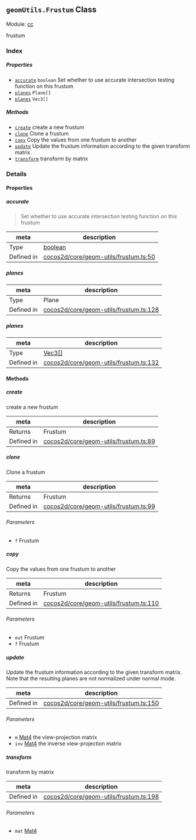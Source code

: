 ## `geomUtils.Frustum` Class



Module: [cc](../modules/cc.md)


frustum



### Index

##### Properties

  - [`accurate`](#accurate) `boolean` Set whether to use accurate intersection testing function on this frustum
  - [`planes`](#planes) `Plane[]` 
  - [`planes`](#planes) `Vec3[]` 



##### Methods

  - [`create`](#create) create a new frustum
  - [`clone`](#clone) Clone a frustum
  - [`copy`](#copy) Copy the values from one frustum to another
  - [`update`](#update) Update the frustum information according to the given transform matrix.
  - [`transform`](#transform) transform by matrix



### Details


#### Properties


##### accurate

> Set whether to use accurate intersection testing function on this frustum

| meta | description |
|------|-------------|
| Type | <a href="https://developer.mozilla.org/en/JavaScript/Reference/Global_Objects/Boolean" class="crosslink external" target="_blank">boolean</a> |
| Defined in | [cocos2d/core/geom-utils/frustum.ts:50](https://github.com/cocos-creator/engine/blob/ed2b039b9aa8396d7da1c8c1149f41269733e8fd/cocos2d/core/geom-utils/frustum.ts#L50) |



##### planes

> 

| meta | description |
|------|-------------|
| Type | Plane |
| Defined in | [cocos2d/core/geom-utils/frustum.ts:128](https://github.com/cocos-creator/engine/blob/ed2b039b9aa8396d7da1c8c1149f41269733e8fd/cocos2d/core/geom-utils/frustum.ts#L128) |



##### planes

> 

| meta | description |
|------|-------------|
| Type | <a href="../classes/Vec3.html" class="crosslink">Vec3[]</a> |
| Defined in | [cocos2d/core/geom-utils/frustum.ts:132](https://github.com/cocos-creator/engine/blob/ed2b039b9aa8396d7da1c8c1149f41269733e8fd/cocos2d/core/geom-utils/frustum.ts#L132) |






<!-- Method Block -->
#### Methods


##### create

create a new frustum

| meta | description |
|------|-------------|
| Returns | Frustum 
| Defined in | [cocos2d/core/geom-utils/frustum.ts:89](https://github.com/cocos-creator/engine/blob/ed2b039b9aa8396d7da1c8c1149f41269733e8fd/cocos2d/core/geom-utils/frustum.ts#L89) |



##### clone

Clone a frustum

| meta | description |
|------|-------------|
| Returns | Frustum 
| Defined in | [cocos2d/core/geom-utils/frustum.ts:99](https://github.com/cocos-creator/engine/blob/ed2b039b9aa8396d7da1c8c1149f41269733e8fd/cocos2d/core/geom-utils/frustum.ts#L99) |

###### Parameters
- `f` Frustum 


##### copy

Copy the values from one frustum to another

| meta | description |
|------|-------------|
| Returns | Frustum 
| Defined in | [cocos2d/core/geom-utils/frustum.ts:110](https://github.com/cocos-creator/engine/blob/ed2b039b9aa8396d7da1c8c1149f41269733e8fd/cocos2d/core/geom-utils/frustum.ts#L110) |

###### Parameters
- `out` Frustum 
- `f` Frustum 


##### update

Update the frustum information according to the given transform matrix.
Note that the resulting planes are not normalized under normal mode.

| meta | description |
|------|-------------|
| Defined in | [cocos2d/core/geom-utils/frustum.ts:150](https://github.com/cocos-creator/engine/blob/ed2b039b9aa8396d7da1c8c1149f41269733e8fd/cocos2d/core/geom-utils/frustum.ts#L150) |

###### Parameters
- `m` <a href="../classes/Mat4.html" class="crosslink">Mat4</a> the view-projection matrix
- `inv` <a href="../classes/Mat4.html" class="crosslink">Mat4</a> the inverse view-projection matrix


##### transform

transform by matrix

| meta | description |
|------|-------------|
| Defined in | [cocos2d/core/geom-utils/frustum.ts:198](https://github.com/cocos-creator/engine/blob/ed2b039b9aa8396d7da1c8c1149f41269733e8fd/cocos2d/core/geom-utils/frustum.ts#L198) |

###### Parameters
- `mat` <a href="../classes/Mat4.html" class="crosslink">Mat4</a> 



